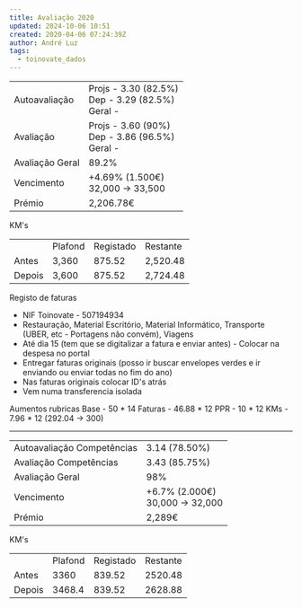 ```yaml
---
title: Avaliação 2020
updated: 2024-10-06 10:51
created: 2020-04-06 07:24:39Z
author: André Luz
tags:
  - toinovate_dados
---
```


|     |     |
| --- | --- |
| Autoavaliação | Projs - 3.30 (82.5%)<br>Dep - 3.29 (82.5%)<br>Geral - |
| Avaliação | Projs - 3.60 (90%)<br>Dep - 3.86 (96.5%)<br>Geral - |
| Avaliação Geral | 89.2% |
| Vencimento | +4.69% (1.500€)<br>32,000 -> 33,500 |
| Prémio | 2,206.78€ |

KM's

|     |     |     |     |
| --- | --- | --- | --- |
|     | Plafond | Registado | Restante |
| Antes | 3,360 | 875.52 | 2,520.48 |
| Depois | 3,600 | 875.52 | 2,724.48 |

Registo de faturas

- NIF Toinovate - 507194934
- Restauração, Material Escritório, Material Informático, Transporte (UBER, etc - Portagens não convém), Viagens
- Até dia 15 (tem que se digitalizar a fatura e enviar antes) - Colocar na despesa no portal
- Entregar faturas originais (posso ir buscar envelopes verdes e ir enviando ou enviar todas no fim do ano)
- Nas faturas originais colocar ID's atrás
- Vem numa transferencia isolada

Aumentos rubricas
Base - 50 * 14
Faturas - 46.88 * 12
PPR - 10 * 12
KMs - 7.96 * 12 (292.04 -> 300)

* * *

|     |     |
| --- | --- |
| Autoavaliação Competências | 3.14 (78.50%) |
| Avaliação Competências | 3.43 (85.75%) |
| Avaliação Geral | 98% |
| Vencimento | +6.7% (2.000€)<br>30,000 -> 32,000 |
| Prémio | 2,289€ |

KM's

|     |     |     |     |
| --- | --- | --- | --- |
|     | Plafond | Registado | Restante |
| Antes | 3360 | 839.52 | 2520.48 |
| Depois | 3468.4 | 839.52 | 2628.88 |